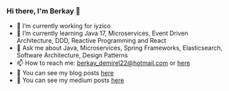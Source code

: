 ### Hi there, I'm Berkay 👋
- 🔭 I’m currently working for iyzico
- 🌱 I’m currently learning Java 17, Microservices, Event Driven Architecture, DDD, Reactive Programming and React
- 💬 Ask me about Java, Microservices, Spring Frameworks, Elasticsearch, Software Architecture, Design Patterns
- 📫 How to reach me: berkay_demirel22@hotmail.com or [here](https://www.linkedin.com/in/berkay22demirel)
- 📖  You can see my blog posts [here](http://berkay22demirel.blogspot.com)
- 📕 You can see my medium posts [here](https://berkay22demirel.medium.com)
